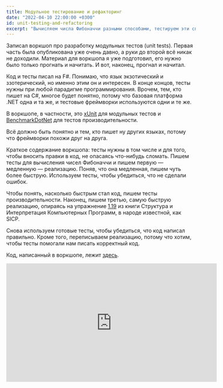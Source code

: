 ```yaml
---
title: Модульное тестирование и рефакторинг
date: "2022-04-10 22:00:00 +0300"
id: unit-testing-and-refactoring
excerpt: "Вычисляем числа Фибоначчи разными способами, тестируем эти способы и сравниваем их производительность."
---
```


Записал воркшоп про разработку модульных тестов (unit tests). Первая часть была опубликована уже очень давно, а руки до второй всё никак не доходили. Материал для воркшопа я уже подготовил, его нужно было только прогнать и начитать. И вот, наконец, прогнал и начитал.

Код и тесты писал на F#. Понимаю, что язык экзотический и ззотерический, но именно этим он и интересен. В конце концов, тесты нужны при любой парадигме программирования. Врочем, тем, кто пишет на C#, многое будет понятно, потому что базовая платформа .NET одна и та же, и тестовые фреймворки используются одни и те же.

В воркшопе, в частности, это [xUnit](https://xunit.net/) для модульных тестов и [BenchmarkDotNet](https://benchmarkdotnet.org/articles/overview.html) для тестов производительности.

Всё должно быть понятно и тем, кто пишет ну других языках, потому что фреймворки похожи друг на друга.

Краткое содержание воркшопа: тесты нужны в том числе и для того, чтобы вносить правки в код, не опасаясь что-нибудь сломать. Пишем тесты для вычисления чисел Фибоначчи и пишем первую — медленную — реализацию. Поняв, что она медленная, пишем чуть более быструю. Используем тесты, чтобы убедиться, что не сделали ошибок.

Чтобы понять, насколько быстрым стал код, пишем тесты производительности. Наконец, пишем третью, самую быструю реализацию, опираясь на упражнение [1.19](https://xiucheng.org/2019/01/01/sicp-1.html#exercise-119) из книги Структура и Интерпретация Компьютерных Программ, в народе известной, как SICP.

Снова используем готовые тесты, чтобы убедиться, что код написал правильно. Кроме того, переписываем реализацию, потому что хотим, чтобы тесты помогали нам писать корректный код.

Код, написанный в воркшопе, лежит [здесь](https://github.com/progmsk/tests/tree/main/lesson1/fsharp).

<div class="video">
    <iframe width="560" height="315" src="https://www.youtube.com/embed/KZWAufn68cc" title="YouTube video player" frameborder="0" allow="accelerometer; autoplay; clipboard-write; encrypted-media; gyroscope; picture-in-picture" allowfullscreen></iframe>
</div>
